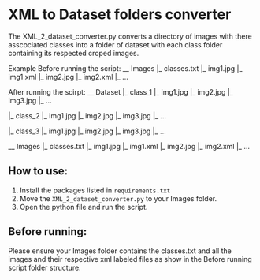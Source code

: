 # XML to Dataset folders converter
The XML_2_dataset_converter.py converts a directory of images with there asscociated classes into a folder of dataset with each class folder containing its respected croped images. 

Example 
Before running the script:
__ Images
  |_ classes.txt
  |_ img1.jpg
  |_ img1.xml
  |_ img2.jpg
  |_ img2.xml
  |_ ...

After running the scirpt: 
__ Dataset
  |_ class_1
    |_ img1.jpg
    |_ img2.jpg
    |_ img3.jpg
    |_ ...

  |_ class_2
    |_ img1.jpg
    |_ img2.jpg
    |_ img3.jpg
    |_ ...

  |_ class_3
    |_ img1.jpg
    |_ img2.jpg
    |_ img3.jpg
    |_ ...

__ Images
  |_ classes.txt
  |_ img1.jpg
  |_ img1.xml
  |_ img2.jpg
  |_ img2.xml
  |_ ...

## How to use:
1. Install the packages listed in <code>requirements.txt</code>
2. Move the <code>XML_2_dataset_converter.py</code> to your Images folder. 
3. Open the python file and run the script. 

## Before running: 
Please ensure your Images folder contains the classes.txt and all the images and their respective xml labeled files as show in the Before running script folder structure. 